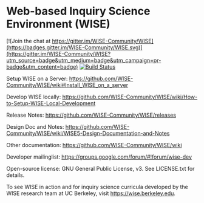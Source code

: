 Web-based Inquiry Science Environment (WISE) 
====

[![Join the chat at https://gitter.im/WISE-Community/WISE](https://badges.gitter.im/WISE-Community/WISE.svg)](https://gitter.im/WISE-Community/WISE?utm_source=badge&utm_medium=badge&utm_campaign=pr-badge&utm_content=badge)
[![Build Status](https://travis-ci.org/WISE-Community/WISE.svg?branch=master)](https://travis-ci.org/WISE-Community/WISE)

Setup WISE on a Server: https://github.com/WISE-Community/WISE/wiki#Install_WISE_on_a_server

Develop WISE locally: https://github.com/WISE-Community/WISE/wiki/How-to-Setup-WISE-Local-Development

Release Notes: https://github.com/WISE-Community/WISE/releases
 
Design Doc and Notes: https://github.com/WISE-Community/WISE/wiki/WISE5-Design-Documentation-and-Notes

Other documentation: https://github.com/WISE-Community/WISE/wiki

Developer mailinglist: https://groups.google.com/forum/#!forum/wise-dev

Open-source license: GNU General Public License, v3.  See LICENSE.txt for details.

To see WISE in action and for inquiry science curricula developed by the WISE research team at UC Berkeley, visit https://wise.berkeley.edu.

